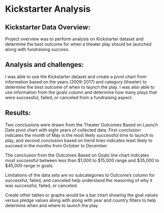 # Kickstarter Analysis

## Kickstarter Data Overview: 
Project overview was to perform analysis on Kickstarter dataset and 
determine the best outcome for when a theater play should be launched along with fundraising success. 

## Analysis and challenges: 
I was able to use the Kickstarter dataset and create a pivot chart from 
information based on the years (2009-2017) and category (theater) to determine the best outcome of 
when to launch the play. I was also able to use information from the goals column and determine how 
many plays that were successful, failed, or canceled from a fundraising aspect.

## Results: 
Two conclusions were drawn from the Theater Outcomes Based on Launch Date pivot chart 
with eight years of collected data. First conclusion indicates the month of May is the most likely 
successful time to launch to play, and second conclusion based on trend lines indicates least likely 
to succeed in the months from October to December.

The conclusion from the Outcomes Based on Goals line chart indicates most successful between less 
than $1,000 to $15,000 range and $35,000 to $45,000 range in goals.

Limitations of the data sets are no subcategories to Outcome’s column for successful, failed, and 
canceled help understand the reasoning of why it was successful, failed, or canceled.

Create other tables or graphs would be a bar chart showing the goal values versus pledge values along 
with along with year and country filters to help determine when and where to launch the play.
